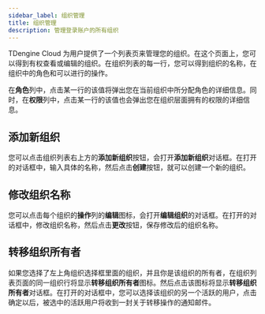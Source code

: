 ```yaml
---
sidebar_label: 组织管理
title: 组织管理
description: 管理登录账户的所有组织
---
```


TDengine Cloud 为用户提供了一个列表页来管理您的组织。在这个页面上，您可以得到有权查看或编辑的组织。在组织列表的每一行，您可以得到组织的名称，在组织中的角色和可以进行的操作。

在**角色**列中，点击某一行的该值将弹出您在当前组织中所分配角色的详细信息。同时，在**权限**列中，点击某一行的该值也会弹出您在组织层面拥有的权限的详细信息。

## 添加新组织

您可以点击组织列表右上方的**添加新组织**按钮，会打开**添加新组织**对话框。在打开的对话框中，输入具体的名称，然后点击**创建**按钮，就可以创建一个新的组织。

## 修改组织名称

您可以点击每个组织的**操作**列的**编辑**图标，会打开**编辑组织**的对话框。在打开的对话框中，修改组织名称，然后点击**更改**按钮，保存修改后的组织名称。

## 转移组织所有者

如果您选择了左上角组织选择框里面的组织，并且你是该组织的所有者，在组织列表页面的同一组织行将显示**转移组织所有者**图标。然后点击该图标将显示**转移组织所有者**对话框。在打开的对话框中，您可以选择该组织的另一个活跃的用户，点击确定以后，被选中的活跃用户将收到一封关于转移操作的通知邮件。
